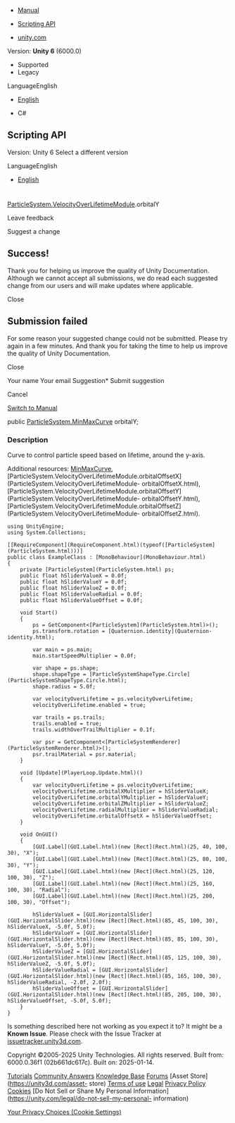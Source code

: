 [ ]()

  * [Manual](../Manual/index.html)
  * [Scripting API](../ScriptReference/index.html)

  * [unity.com](https://unity.com/)

Version: **Unity 6** (6000.0)

  * Supported
  * Legacy

LanguageEnglish

  * [English]()

  * C#

[ ](https://docs.unity3d.com)

## Scripting API

Version: Unity 6 Select a different version

LanguageEnglish

  * [English]()

#
[ParticleSystem.VelocityOverLifetimeModule](ParticleSystem.VelocityOverLifetimeModule.html).orbitalY

Leave feedback

Suggest a change

## Success!

Thank you for helping us improve the quality of Unity Documentation. Although
we cannot accept all submissions, we do read each suggested change from our
users and will make updates where applicable.

Close

## Submission failed

For some reason your suggested change could not be submitted. Please <a>try
again</a> in a few minutes. And thank you for taking the time to help us
improve the quality of Unity Documentation.

Close

Your name Your email Suggestion* Submit suggestion

Cancel

[Switch to Manual](../Manual/class-ParticleSystem.html "Go to ParticleSystem
Component in the Manual")

public [ParticleSystem.MinMaxCurve](ParticleSystem.MinMaxCurve.html) orbitalY;

### Description

Curve to control particle speed based on lifetime, around the y-axis.

Additional resources: [MinMaxCurve](ParticleSystem.MinMaxCurve.html),
[ParticleSystem.VelocityOverLifetimeModule.orbitalOffsetX](ParticleSystem.VelocityOverLifetimeModule-
orbitalOffsetX.html),
[ParticleSystem.VelocityOverLifetimeModule.orbitalOffsetY](ParticleSystem.VelocityOverLifetimeModule-
orbitalOffsetY.html),
[ParticleSystem.VelocityOverLifetimeModule.orbitalOffsetZ](ParticleSystem.VelocityOverLifetimeModule-
orbitalOffsetZ.html).

    
    
    using UnityEngine;
    using System.Collections;  
      
    [[RequireComponent](RequireComponent.html)(typeof([ParticleSystem](ParticleSystem.html)))]
    public class ExampleClass : [MonoBehaviour](MonoBehaviour.html)
    {
        private [ParticleSystem](ParticleSystem.html) ps;
        public float hSliderValueX = 0.0f;
        public float hSliderValueY = 0.0f;
        public float hSliderValueZ = 0.0f;
        public float hSliderValueRadial = 0.0f;
        public float hSliderValueOffset = 0.0f;  
      
        void Start()
        {
            ps = GetComponent<[ParticleSystem](ParticleSystem.html)>();
            ps.transform.rotation = [Quaternion.identity](Quaternion-identity.html);  
      
            var main = ps.main;
            main.startSpeedMultiplier = 0.0f;  
      
            var shape = ps.shape;
            shape.shapeType = [ParticleSystemShapeType.Circle](ParticleSystemShapeType.Circle.html);
            shape.radius = 5.0f;  
      
            var velocityOverLifetime = ps.velocityOverLifetime;
            velocityOverLifetime.enabled = true;  
      
            var trails = ps.trails;
            trails.enabled = true;
            trails.widthOverTrailMultiplier = 0.1f;  
      
            var psr = GetComponent<[ParticleSystemRenderer](ParticleSystemRenderer.html)>();
            psr.trailMaterial = psr.material;
        }  
      
        void [Update](PlayerLoop.Update.html)()
        {
            var velocityOverLifetime = ps.velocityOverLifetime;
            velocityOverLifetime.orbitalXMultiplier = hSliderValueX;
            velocityOverLifetime.orbitalYMultiplier = hSliderValueY;
            velocityOverLifetime.orbitalZMultiplier = hSliderValueZ;
            velocityOverLifetime.radialMultiplier = hSliderValueRadial;
            velocityOverLifetime.orbitalOffsetX = hSliderValueOffset;
        }  
      
        void OnGUI()
        {
            [GUI.Label](GUI.Label.html)(new [Rect](Rect.html)(25, 40, 100, 30), "X");
            [GUI.Label](GUI.Label.html)(new [Rect](Rect.html)(25, 80, 100, 30), "Y");
            [GUI.Label](GUI.Label.html)(new [Rect](Rect.html)(25, 120, 100, 30), "Z");
            [GUI.Label](GUI.Label.html)(new [Rect](Rect.html)(25, 160, 100, 30), "Radial");
            [GUI.Label](GUI.Label.html)(new [Rect](Rect.html)(25, 200, 100, 30), "Offset");  
      
            hSliderValueX = [GUI.HorizontalSlider](GUI.HorizontalSlider.html)(new [Rect](Rect.html)(85, 45, 100, 30), hSliderValueX, -5.0f, 5.0f);
            hSliderValueY = [GUI.HorizontalSlider](GUI.HorizontalSlider.html)(new [Rect](Rect.html)(85, 85, 100, 30), hSliderValueY, -5.0f, 5.0f);
            hSliderValueZ = [GUI.HorizontalSlider](GUI.HorizontalSlider.html)(new [Rect](Rect.html)(85, 125, 100, 30), hSliderValueZ, -5.0f, 5.0f);
            hSliderValueRadial = [GUI.HorizontalSlider](GUI.HorizontalSlider.html)(new [Rect](Rect.html)(85, 165, 100, 30), hSliderValueRadial, -2.0f, 2.0f);
            hSliderValueOffset = [GUI.HorizontalSlider](GUI.HorizontalSlider.html)(new [Rect](Rect.html)(85, 205, 100, 30), hSliderValueOffset, -5.0f, 5.0f);
        }
    }
    

Is something described here not working as you expect it to? It might be a
**Known Issue**. Please check with the Issue Tracker at
[issuetracker.unity3d.com](https://issuetracker.unity3d.com).

Copyright ©2005-2025 Unity Technologies. All rights reserved. Built from:
6000.0.36f1 (02b661dc617c). Built on: 2025-01-14.

[Tutorials](https://unity3d.com/learn) [Community
Answers](https://answers.unity3d.com) [Knowledge
Base](https://support.unity3d.com/hc/en-us)
[Forums](https://forum.unity3d.com) [Asset Store](https://unity3d.com/asset-
store) [Terms of use](https://docs.unity3d.com/Manual/TermsOfUse.html)
[Legal](https://unity.com/legal) [Privacy
Policy](https://unity.com/legal/privacy-policy)
[Cookies](https://unity.com/legal/cookie-policy) [Do Not Sell or Share My
Personal Information](https://unity.com/legal/do-not-sell-my-personal-
information)

[Your Privacy Choices (Cookie Settings)](javascript:void\(0\);)

